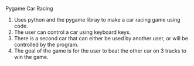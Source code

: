 Pygame Car Racing 

1. Uses python and the pygame libray to make a car racing game using code.
2. The user can control a car using keyboard keys.
3. There is a second car that can either be used by another user, or will be controlled by the program.
4. The goal of the game is for the user to beat the other car on 3 tracks to win the game. 
